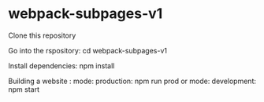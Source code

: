 # webpack-subpages-v1

Clone this repository

Go into the rspository: cd webpack-subpages-v1

Install dependencies: npm install

Building a website : mode: production: npm run prod or mode: development: npm start
